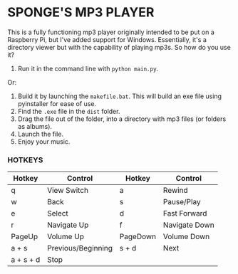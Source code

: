 # SPONGE'S MP3 PLAYER
This is a fully functioning mp3 player originally intended to be put on a Raspberry Pi, but I've added support for Windows.
Essentially, it's a directory viewer but with the capability of playing mp3s.
So how do you use it?
1. Run it in the command line with `python main.py`.

Or:
1. Build it by launching the `makefile.bat`. This will build an exe file using pyinstaller for ease of use.
2. Find the `.exe` file in the `dist` folder.
3. Drag the file out of the folder, into a directory with mp3 files (or folders as albums).
4. Launch the file.
5. Enjoy your music.

### HOTKEYS
|Hotkey|Control|Hotkey|Control|
|------|-------|------|-------|
|q|View Switch|a|Rewind
|w|Back|s|Pause/Play|
|e|Select|d|Fast Forward|
|r|Navigate Up|f|Navigate Down|
|PageUp|Volume Up|PageDown|Volume Down|
|a + s|Previous/Beginning|s + d|Next|
|a + s + d|Stop|
